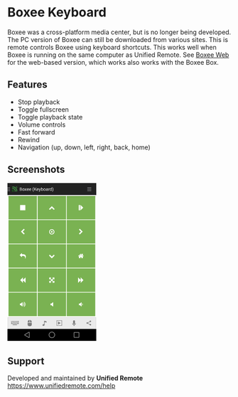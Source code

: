 # Boxee Keyboard
Boxee was a cross-platform media center, but is no longer being developed. The PC version of Boxee can still be downloaded from various sites. This is remote controls Boxee using keyboard shortcuts. This works well when Boxee is running on the same computer as Unified Remote. See [Boxee Web](../Boxee%20Web) for the web-based version, which works also works with the Boxee Box.

## Features
*  Stop playback
*  Toggle fullscreen
*  Toggle playback state
*  Volume controls
*  Fast forward
*  Rewind
*  Navigation (up, down, left, right, back, home)

## Screenshots
<img src="screen.png" width="200" />

## Support
Developed and maintained by **Unified Remote**  
https://www.unifiedremote.com/help
